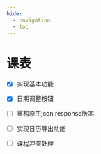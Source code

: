 ```yaml
---
hide:
  - navigation
  - toc
---
```


# 课表

<div id="curriculum-container">
  <div id="curriculum-form-div" style="display: none;">
    <form id="curriculum-form">
      <div class="curriculum-form-body">
        <div class="curriculum-form-row">
          <div class="">
            <label class="md-input__label">学号：</label>
            <input type="text" id="curriculum-form-username" class="md-input" placeholder="请输入学号">
          </div>
          <div class="">
            <label class="md-input__label">密码：</label>
            <input type="password" id="curriculum-form-password" class="md-input" placeholder="请输入统一认证密码">
          </div>
        </div>
      </div>
      <div class="curriculum-form-helpertext">
        您的账密会只存储至本地，CQU-openlib是纯网页，并不能获取到您的任何个人信息
      </div>
      <div class="curriculum-form-button">
        <button type="submit" class="md-button md-button--primary" aria-label="获取">
          <span class="md-button__content" id="curriculum-form-action-fetch">获取</span>
        </button>
      </div>
    </form>
  </div>
  <div id="curriculum-table-div" style="display: none;">
    <div class="curriculum-table-actions">
      <button class="md-button md-button--primary" id="curriculum-table-actions-refresh" aria-label="刷新课表">
        <span class="md-button__content">刷新课表</span>
      </button>
      <button class="md-button md-button--primary" id="curriculum-table-actions-reset" aria-label="重置本页">
        <span class="md-button__content">重置本页</span>
      </button >
      <button class="md-button md-button--primary curriculum-action-icon-round" id="curriculum-table-actions-prev" aria-label="<">
        <svg xmlns="http://www.w3.org/2000/svg" width="28" height="28" viewBox="0 0 24 24" fill="none" stroke="currentColor" stroke-width="2" stroke-linecap="round" stroke-linejoin="round" class="lucide lucide-circle-arrow-left-icon lucide-circle-arrow-left"><circle cx="12" cy="12" r="10"></circle><path d="m12 8-4 4 4 4"></path><path d="M16 12H8"></path></svg>
      </button>
      <button class="md-button md-button--primary" id="curriculum-table-actions-now" aria-label="返回当前日期" style="display: none">
          <span class="md-button__content" id="curriculum-form-action-fetch">返回当前日期</span>
      </button>
      <button class="md-button md-button--primary curriculum-action-icon-round" id="curriculum-table-actions-next" aria-label=">">
        <svg xmlns="http://www.w3.org/2000/svg" width="28" height="28" viewBox="0 0 24 24" fill="none" stroke="currentColor" stroke-width="2" stroke-linecap="round" stroke-linejoin="round" class="lucide lucide-circle-arrow-right-icon lucide-circle-arrow-right"><circle cx="12" cy="12" r="10"/><path d="m12 16 4-4-4-4"/><path d="M8 12h8"/></svg>
      </button>
    </div>
    <div class="curriculum-table-time">
    </div>
  </div>
</div>

- [x] 实现基本功能
- [x] 日期调整按钮
- [ ] 重构原生json response版本
- [ ] 实现日历导出功能
- [ ] 课程冲突处理


[^1]: 基于[课表-DL444](./skill/推荐使用的网站等/课表.md)
[^2]: 本课表自获取时间24h后自动刷新，请勿频繁手动刷新课表
[^3]: 原生json response版本位于github库curriculum_v2.js内，计划开发完成后替代现有功能，欢迎贡献

<style>
.curriculum-form-body {
    display: flex;
    align-items: center;
    justify-content: center;
    gap: 1em;
}

.curriculum-form-row {
    display: flex;
    flex-direction: column;
    gap: 0.5em;
}

.curriculum-form-divider {
    min-height: 100%;
    align-self: stretch;
    display: flex;
    flex-direction: column;
    align-items: center;
    gap: 0.1em;
    color: var(--md-default-fg-color--light);
    font-size: 0.8em;
}

.curriculum-form-divider::before,
.curriculum-form-divider::after {
    content: "";
    display: block;
    width: 1px;
    flex: 1;
    background-color: var(--md-default-fg-color--light);
}

.curriculum-form-helpertext {
    color: var(--md-default-fg-color--light);
    font-size: 0.8em;
    display: flex;
    justify-content: center;
    margin-top: 0.5em;
}

.curriculum-form-button {
    margin-top: 2em;
    display: flex;
    justify-content: center;
    align-items: center;
}

.curriculum-table-key {
    display: flex;
    justify-content: center;
    align-items: baseline;
    max-width: 100%;
}

.curriculum-table-key>code {
    flex: 1;
    white-space: nowrap;
    overflow: auto;
    scrollbar-width: none;
}

.curriculum-table-actions {
    margin-top: 2em;
    margin-bottom: 2em;
    display: flex;
    justify-content: center;
    align-items: center;
    gap: 0.5em;
}

.curriculum-table-time {
    width: 100%;
    display: flex;
    justify-content: center;
}

.curriculum-table-cell {
    text-align: center !important;
    min-width: 2em;
    position: relative;
    overflow: hidden;
}

.curriculum-table-cell-scheduled {
    background-color: var(--md-typeset-table-color);
}

.curriculum-table-today {
    background-color: color-mix(in srgb, var(--md-default-bg-color) 50%, var(--md-primary-fg-color) 50%);
}

.curriculum-table-today {
    background-color: color-mix(in srgb, var(--md-typeset-table-color) 50%, var(--md-primary-fg-color) 50%);
}

.curriculum-event-flexbox {
    position: absolute;
    left: 0;
    right: 0;
    top: 0;
    bottom: 0;
    padding: 0.4em 0.4em;
    display: flex;
    flex-direction: column;
    align-items: center;
    justify-content: center;
    gap: 0.5em;
}

.curriculum-event-title {
    font-weight: bold;
    display: flex;
    align-items: center;
    justify-content: center;
    flex-wrap: wrap;
    overflow: hidden;
    line-height: 1.1;
    height: calc(1.1em * 2);
}

.curriculum-event-teacher,
.curriculum-event-classroom {
    white-space: nowrap;
    overflow: hidden;
    text-overflow: ellipsis;
    width: 100%;
}

.curriculum-event-dialog {
    position: fixed;
    top: 50%;
    left: 50%;
    transform: translate(-50%, -50%);
    padding: 20px;
    width: 80vw;
    height: 40vh;
    background-color: var(--md-default-bg-color);
}

.curriculum-event-dialog::backdrop {
    background: rgba(0, 0, 0, 0.3);
}

.curriculum-event-dialog-title {
    font-size: 3em;
    font-weight: bold;
    text-align: center;
    display: flex;
    align-items: center;
    justify-content: center;
    flex-wrap: wrap;
    overflow: hidden;
    line-height: 1.2em;
    height: 60%;
}

.curriculum-event-dialog-teacher {
    font-size: 14px;
    margin: 5px 0;
}

#curriculum-table-div .curriculum-action-icon-round {
    padding: 0;
    height: 43.44px;
    height: calc(1lh + 1.25em + 4px);
    width: 43.44px;
    width: calc(1lh + 1.25em + 4px);
    display: flex;
    aspect-ratio: 1;
    justify-content: center;
    align-items: center;
}

@keyframes rotate {
    from { transform: rotate(0deg); }
    to { transform: rotate(1080deg); }
}

.loading-spinner {
    animation: rotate 2.4s cubic-bezier(0.5, 0, 0.5, 1) infinite;
}
</style>